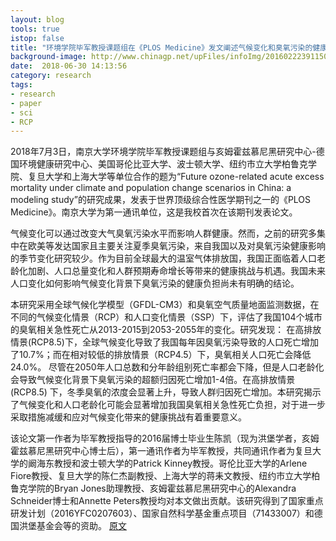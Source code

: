 ```yaml
---
layout: blog
tools: true
istop: false
title: "环境学院毕军教授课题组在《PLOS Medicine》发文阐述气候变化和臭氧污染的健康影响"
background-image: http://www.chinagp.net/upFiles/infoImg/2016022239115049.jpg 
date:  2018-06-30 14:13:56
category: research
tags:
- research
- paper
- sci
- RCP
---
```

2018年7月3日，南京大学环境学院毕军教授课题组与亥姆霍兹慕尼黑研究中心-德国环境健康研究中心、美国哥伦比亚大学、波士顿大学、纽约市立大学柏鲁克学院、复旦大学和上海大学等单位合作的题为“Future ozone-related acute excess mortality under climate and population change scenarios in China: a modeling study”的研究成果，发表于世界顶级综合性医学期刊之一的《PLOS Medicine》。南京大学为第一通讯单位，这是我校首次在该期刊发表论文。

气候变化可以通过改变大气臭氧污染水平而影响人群健康。然而，之前的研究多集中在欧美等发达国家且主要关注夏季臭氧污染，来自我国以及对臭氧污染健康影响的季节变化研究较少。作为目前全球最大的温室气体排放国，我国正面临着人口老龄化加剧、人口总量变化和人群预期寿命增长等带来的健康挑战与机遇。我国未来人口变化如何影响气候变化背景下臭氧污染的健康负担尚未有明确的结论。


本研究采用全球气候化学模型（GFDL-CM3）和臭氧空气质量地面监测数据，在不同的气候变化情景（RCP）和人口变化情景（SSP）下，评估了我国104个城市的臭氧相关急性死亡从2013-2015到2053-2055年的变化。研究发现： 在高排放情景(RCP8.5)下，全球气候变化导致了我国每年因臭氧污染导致的人口死亡增加了10.7%；而在相对较低的排放情景（RCP4.5）下，臭氧相关人口死亡会降低24.0%。 尽管在2050年人口总数和分年龄组别死亡率都会下降，但是人口老龄化会导致气候变化背景下臭氧污染的超额归因死亡增加1-4倍。在高排放情景(RCP8.5) 下，冬季臭氧的浓度会显著上升，导致人群归因死亡增加。本研究揭示了气候变化和人口老龄化可能会显著增加我国臭氧相关急性死亡负担，对于进一步采取措施减缓和应对气候变化带来的健康挑战有着重要意义。


该论文第一作者为毕军教授指导的2016届博士毕业生陈凯（现为洪堡学者，亥姆霍兹慕尼黑研究中心博士后），第一通讯作者为毕军教授，共同通讯作者为复旦大学的阚海东教授和波士顿大学的Patrick Kinney教授。哥伦比亚大学的Arlene Fiore教授、复旦大学的陈仁杰副教授、上海大学的蒋耒文教授、纽约市立大学柏鲁克学院的Bryan Jones助理教授、亥姆霍兹慕尼黑研究中心的Alexandra Schneider博士和Annette Peters教授均对本文做出贡献。该研究得到了国家重点研发计划（2016YFC0207603）、国家自然科学基金重点项目（71433007）和德国洪堡基金会等的资助。
[原文](http://journals.plos.org/plosmedicine/article?id=10.1371/journal.pmed.1002598)
